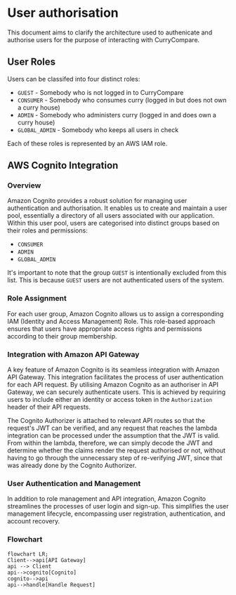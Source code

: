 # User authorisation

This document aims to clarify the architecture used to authenicate and authorise users for the purpose of interacting with CurryCompare.

## User Roles

Users can be classifed into four distinct roles:
 - `GUEST` - Somebody who is not logged in to CurryCompare
 - `CONSUMER` - Somebody who consumes curry (logged in but does not own a curry house)
 - `ADMIN` - Somebody who administers curry (logged in and does own a curry house)
 - `GLOBAL_ADMIN` - Somebody who keeps all users in check

Each of these roles is represented by an AWS IAM role.

## AWS Cognito Integration
### Overview
Amazon Cognito provides a robust solution for managing user authentication and authorisation. It enables us to create and maintain a user pool, essentially a directory of all users associated with our application. Within this user pool, users are categorised into distinct groups based on their roles and permissions:

- `CONSUMER`
- `ADMIN`
- `GLOBAL_ADMIN`

It's important to note that the group `GUEST` is intentionally excluded from this list. This is because `GUEST` users are not authenticated users of the system.

### Role Assignment
For each user group, Amazon Cognito allows us to assign a corresponding IAM (Identity and Access Management) Role. This role-based approach ensures that users have appropriate access rights and permissions according to their group membership.

### Integration with Amazon API Gateway
A key feature of Amazon Cognito is its seamless integration with Amazon API Gateway. This integration facilitates the process of user authentication for each API request. By utilising Amazon Cognito as an authoriser in API Gateway, we can securely authenticate users. This is achieved by requiring users to include either an identity or access token in the `Authorization` header of their API requests.

The Cognito Authorizer is attached to relevant API routes so that the request's JWT can be verified, and any request that reaches the lambda integration can be processed under the assumption that the JWT is valid. From within the lambda, therefore, we can simply decode the JWT and determine whether the claims render the request authorised or not, without having to go through the unnecessary step of re-verifying JWT, since that was already done by the Cognito Authorizer.

### User Authentication and Management
In addition to role management and API integration, Amazon Cognito streamlines the processes of user login and sign-up. This simplifies the user management lifecycle, encompassing user registration, authentication, and account recovery.

### Flowchart

```mermaid
flowchart LR;
Client-->api[API Gateway]
api --> Client
api-->cognito[Cognito]
cognito-->api
api-->handle[Handle Request]
```


